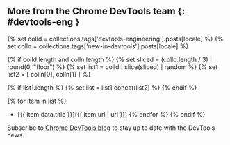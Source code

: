 ## More from the Chrome DevTools team {: #devtools-eng }

<!-- lint disable no-unescaped-template-tags -->

{% set colld = collections.tags['devtools-engineering'].posts[locale] %}
{% set colln = collections.tags['new-in-devtools'].posts[locale] %}

<!-- Get 3 random engineering posts and 2 latest what's new in DevTools posts -->
{% if colld.length and colln.length %}
{% set sliced = (colld.length / 3) | round(0, "floor") %}
{% set list1 = colld | slice(sliced) | random %}
{% set list2 = [ colln[0], colln[1] ] %}

{% if list1.length %}
  {% set list = list1.concat(list2) %}
{% endif %}

{% for item in list %}
- [{{ item.data.title }}]({{ item.url | url }})
{% endfor %}
{% endif %}

Subscribe to [Chrome DevTools blog](/tags/devtools) to stay up to date with the DevTools news.

